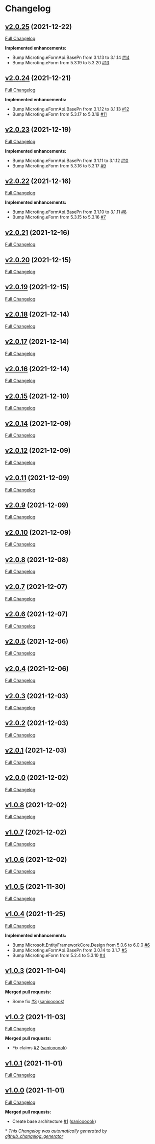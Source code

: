 # Changelog

## [v2.0.25](https://github.com/microting/eform-timeplanning-base/tree/v2.0.25) (2021-12-22)

[Full Changelog](https://github.com/microting/eform-timeplanning-base/compare/v2.0.24...v2.0.25)

**Implemented enhancements:**

- Bump Microting.eFormApi.BasePn from 3.1.13 to 3.1.14 [\#14](https://github.com/microting/eform-timeplanning-base/issues/14)
- Bump Microting.eForm from 5.3.19 to 5.3.20 [\#13](https://github.com/microting/eform-timeplanning-base/issues/13)

## [v2.0.24](https://github.com/microting/eform-timeplanning-base/tree/v2.0.24) (2021-12-21)

[Full Changelog](https://github.com/microting/eform-timeplanning-base/compare/v2.0.23...v2.0.24)

**Implemented enhancements:**

- Bump Microting.eFormApi.BasePn from 3.1.12 to 3.1.13 [\#12](https://github.com/microting/eform-timeplanning-base/issues/12)
- Bump Microting.eForm from 5.3.17 to 5.3.19 [\#11](https://github.com/microting/eform-timeplanning-base/issues/11)

## [v2.0.23](https://github.com/microting/eform-timeplanning-base/tree/v2.0.23) (2021-12-19)

[Full Changelog](https://github.com/microting/eform-timeplanning-base/compare/v2.0.22...v2.0.23)

**Implemented enhancements:**

- Bump Microting.eFormApi.BasePn from 3.1.11 to 3.1.12 [\#10](https://github.com/microting/eform-timeplanning-base/issues/10)
- Bump Microting.eForm from 5.3.16 to 5.3.17 [\#9](https://github.com/microting/eform-timeplanning-base/issues/9)

## [v2.0.22](https://github.com/microting/eform-timeplanning-base/tree/v2.0.22) (2021-12-16)

[Full Changelog](https://github.com/microting/eform-timeplanning-base/compare/v2.0.21...v2.0.22)

**Implemented enhancements:**

- Bump Microting.eFormApi.BasePn from 3.1.10 to 3.1.11 [\#8](https://github.com/microting/eform-timeplanning-base/issues/8)
- Bump Microting.eForm from 5.3.15 to 5.3.16 [\#7](https://github.com/microting/eform-timeplanning-base/issues/7)

## [v2.0.21](https://github.com/microting/eform-timeplanning-base/tree/v2.0.21) (2021-12-16)

[Full Changelog](https://github.com/microting/eform-timeplanning-base/compare/v2.0.20...v2.0.21)

## [v2.0.20](https://github.com/microting/eform-timeplanning-base/tree/v2.0.20) (2021-12-15)

[Full Changelog](https://github.com/microting/eform-timeplanning-base/compare/v2.0.19...v2.0.20)

## [v2.0.19](https://github.com/microting/eform-timeplanning-base/tree/v2.0.19) (2021-12-15)

[Full Changelog](https://github.com/microting/eform-timeplanning-base/compare/v2.0.18...v2.0.19)

## [v2.0.18](https://github.com/microting/eform-timeplanning-base/tree/v2.0.18) (2021-12-14)

[Full Changelog](https://github.com/microting/eform-timeplanning-base/compare/v2.0.17...v2.0.18)

## [v2.0.17](https://github.com/microting/eform-timeplanning-base/tree/v2.0.17) (2021-12-14)

[Full Changelog](https://github.com/microting/eform-timeplanning-base/compare/v2.0.16...v2.0.17)

## [v2.0.16](https://github.com/microting/eform-timeplanning-base/tree/v2.0.16) (2021-12-14)

[Full Changelog](https://github.com/microting/eform-timeplanning-base/compare/v2.0.15...v2.0.16)

## [v2.0.15](https://github.com/microting/eform-timeplanning-base/tree/v2.0.15) (2021-12-10)

[Full Changelog](https://github.com/microting/eform-timeplanning-base/compare/v2.0.14...v2.0.15)

## [v2.0.14](https://github.com/microting/eform-timeplanning-base/tree/v2.0.14) (2021-12-09)

[Full Changelog](https://github.com/microting/eform-timeplanning-base/compare/v2.0.12...v2.0.14)

## [v2.0.12](https://github.com/microting/eform-timeplanning-base/tree/v2.0.12) (2021-12-09)

[Full Changelog](https://github.com/microting/eform-timeplanning-base/compare/v2.0.11...v2.0.12)

## [v2.0.11](https://github.com/microting/eform-timeplanning-base/tree/v2.0.11) (2021-12-09)

[Full Changelog](https://github.com/microting/eform-timeplanning-base/compare/v2.0.9...v2.0.11)

## [v2.0.9](https://github.com/microting/eform-timeplanning-base/tree/v2.0.9) (2021-12-09)

[Full Changelog](https://github.com/microting/eform-timeplanning-base/compare/v2.0.10...v2.0.9)

## [v2.0.10](https://github.com/microting/eform-timeplanning-base/tree/v2.0.10) (2021-12-09)

[Full Changelog](https://github.com/microting/eform-timeplanning-base/compare/v2.0.8...v2.0.10)

## [v2.0.8](https://github.com/microting/eform-timeplanning-base/tree/v2.0.8) (2021-12-08)

[Full Changelog](https://github.com/microting/eform-timeplanning-base/compare/v2.0.7...v2.0.8)

## [v2.0.7](https://github.com/microting/eform-timeplanning-base/tree/v2.0.7) (2021-12-07)

[Full Changelog](https://github.com/microting/eform-timeplanning-base/compare/v2.0.6...v2.0.7)

## [v2.0.6](https://github.com/microting/eform-timeplanning-base/tree/v2.0.6) (2021-12-07)

[Full Changelog](https://github.com/microting/eform-timeplanning-base/compare/v2.0.5...v2.0.6)

## [v2.0.5](https://github.com/microting/eform-timeplanning-base/tree/v2.0.5) (2021-12-06)

[Full Changelog](https://github.com/microting/eform-timeplanning-base/compare/v2.0.4...v2.0.5)

## [v2.0.4](https://github.com/microting/eform-timeplanning-base/tree/v2.0.4) (2021-12-06)

[Full Changelog](https://github.com/microting/eform-timeplanning-base/compare/v2.0.3...v2.0.4)

## [v2.0.3](https://github.com/microting/eform-timeplanning-base/tree/v2.0.3) (2021-12-03)

[Full Changelog](https://github.com/microting/eform-timeplanning-base/compare/v2.0.2...v2.0.3)

## [v2.0.2](https://github.com/microting/eform-timeplanning-base/tree/v2.0.2) (2021-12-03)

[Full Changelog](https://github.com/microting/eform-timeplanning-base/compare/v2.0.1...v2.0.2)

## [v2.0.1](https://github.com/microting/eform-timeplanning-base/tree/v2.0.1) (2021-12-03)

[Full Changelog](https://github.com/microting/eform-timeplanning-base/compare/v2.0.0...v2.0.1)

## [v2.0.0](https://github.com/microting/eform-timeplanning-base/tree/v2.0.0) (2021-12-02)

[Full Changelog](https://github.com/microting/eform-timeplanning-base/compare/v1.0.8...v2.0.0)

## [v1.0.8](https://github.com/microting/eform-timeplanning-base/tree/v1.0.8) (2021-12-02)

[Full Changelog](https://github.com/microting/eform-timeplanning-base/compare/v1.0.7...v1.0.8)

## [v1.0.7](https://github.com/microting/eform-timeplanning-base/tree/v1.0.7) (2021-12-02)

[Full Changelog](https://github.com/microting/eform-timeplanning-base/compare/v1.0.6...v1.0.7)

## [v1.0.6](https://github.com/microting/eform-timeplanning-base/tree/v1.0.6) (2021-12-02)

[Full Changelog](https://github.com/microting/eform-timeplanning-base/compare/v1.0.5...v1.0.6)

## [v1.0.5](https://github.com/microting/eform-timeplanning-base/tree/v1.0.5) (2021-11-30)

[Full Changelog](https://github.com/microting/eform-timeplanning-base/compare/v1.0.4...v1.0.5)

## [v1.0.4](https://github.com/microting/eform-timeplanning-base/tree/v1.0.4) (2021-11-25)

[Full Changelog](https://github.com/microting/eform-timeplanning-base/compare/v1.0.3...v1.0.4)

**Implemented enhancements:**

- Bump Microsoft.EntityFrameworkCore.Design from 5.0.6 to 6.0.0 [\#6](https://github.com/microting/eform-timeplanning-base/issues/6)
- Bump Microting.eFormApi.BasePn from 3.0.14 to 3.1.7 [\#5](https://github.com/microting/eform-timeplanning-base/issues/5)
- Bump Microting.eForm from 5.2.4 to 5.3.10 [\#4](https://github.com/microting/eform-timeplanning-base/issues/4)

## [v1.0.3](https://github.com/microting/eform-timeplanning-base/tree/v1.0.3) (2021-11-04)

[Full Changelog](https://github.com/microting/eform-timeplanning-base/compare/v1.0.2...v1.0.3)

**Merged pull requests:**

- Some fix [\#3](https://github.com/microting/eform-timeplanning-base/pull/3) ([sanioooook](https://github.com/sanioooook))

## [v1.0.2](https://github.com/microting/eform-timeplanning-base/tree/v1.0.2) (2021-11-03)

[Full Changelog](https://github.com/microting/eform-timeplanning-base/compare/v1.0.1...v1.0.2)

**Merged pull requests:**

- Fix claims [\#2](https://github.com/microting/eform-timeplanning-base/pull/2) ([sanioooook](https://github.com/sanioooook))

## [v1.0.1](https://github.com/microting/eform-timeplanning-base/tree/v1.0.1) (2021-11-01)

[Full Changelog](https://github.com/microting/eform-timeplanning-base/compare/v1.0.0...v1.0.1)

## [v1.0.0](https://github.com/microting/eform-timeplanning-base/tree/v1.0.0) (2021-11-01)

[Full Changelog](https://github.com/microting/eform-timeplanning-base/compare/4f76e3394b19e6829fef37b269a44a90bedc9896...v1.0.0)

**Merged pull requests:**

- Create base architecture [\#1](https://github.com/microting/eform-timeplanning-base/pull/1) ([sanioooook](https://github.com/sanioooook))



\* *This Changelog was automatically generated by [github_changelog_generator](https://github.com/github-changelog-generator/github-changelog-generator)*
